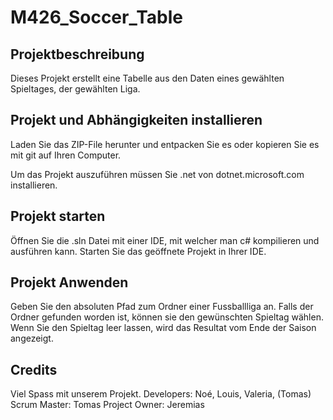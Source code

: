 # M426_Soccer_Table

## Projektbeschreibung

Dieses Projekt erstellt eine Tabelle aus den Daten eines gewählten Spieltages, der gewählten Liga.

## Projekt und Abhängigkeiten installieren

Laden Sie das ZIP-File herunter und entpacken Sie es oder kopieren Sie es mit git auf Ihren Computer.

Um das Projekt auszuführen müssen Sie .net von dotnet.microsoft.com installieren.

## Projekt starten

Öffnen Sie die .sln Datei mit einer IDE, mit welcher man c# kompilieren und ausführen kann.
Starten Sie das geöffnete Projekt in Ihrer IDE.

## Projekt Anwenden

Geben Sie den absoluten Pfad zum Ordner einer Fussballliga an.
Falls der Ordner gefunden worden ist, können sie den gewünschten Spieltag wählen.
Wenn Sie den Spieltag leer lassen, wird das Resultat vom Ende der Saison angezeigt.

## Credits

Viel Spass mit unserem Projekt.
Developers: Noé, Louis, Valeria, (Tomas)
Scrum Master: Tomas
Project Owner: Jeremias
